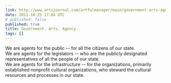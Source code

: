 ```yaml
---
link: http://www.artsjournal.com/artfulmanager/main/government-arts-agency.php
date: 2011-10-25 17:04 UTC
# published: false
published: true
title: Government. Arts. Agency.
tags: []
---
```


We are agents for the public -- for all the citizens of our state.<br>    We are agents for the legislators -- who are the publicly designated representatives of all the people of our state.<br>    We are agents for the infrastructure -- for the organizations, primarily established nonprofit cultural organizations, who steward the cultural resources and processes in our state.
